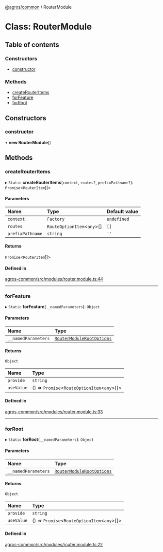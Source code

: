 [@agros/common](../index.md) / RouterModule

# Class: RouterModule

## Table of contents

### Constructors

- [constructor](RouterModule.md#constructor)

### Methods

- [createRouterItems](RouterModule.md#createrouteritems)
- [forFeature](RouterModule.md#forfeature)
- [forRoot](RouterModule.md#forroot)

## Constructors

### <a id="constructor" name="constructor"></a> constructor

• **new RouterModule**()

## Methods

### <a id="createrouteritems" name="createrouteritems"></a> createRouterItems

▸ `Static` **createRouterItems**(`context`, `routes?`, `prefixPathname?`): `Promise`<`RouterItem`[]\>

#### Parameters

| Name | Type | Default value |
| :------ | :------ | :------ |
| `context` | `Factory` | `undefined` |
| `routes` | `RouteOptionItem`<`any`\>[] | `[]` |
| `prefixPathname` | `string` | `''` |

#### Returns

`Promise`<`RouterItem`[]\>

#### Defined in

[agros-common/src/modules/router.module.ts:44](https://github.com/agrosjs/agros/blob/2fa30a3/packages/agros-common/src/modules/router.module.ts#L44)

___

### <a id="forfeature" name="forfeature"></a> forFeature

▸ `Static` **forFeature**(`__namedParameters`): `Object`

#### Parameters

| Name | Type |
| :------ | :------ |
| `__namedParameters` | [`RouterModuleRootOptions`](../interfaces/RouterModuleRootOptions.md) |

#### Returns

`Object`

| Name | Type |
| :------ | :------ |
| `provide` | `string` |
| `useValue` | () => `Promise`<`RouteOptionItem`<`any`\>[]\> |

#### Defined in

[agros-common/src/modules/router.module.ts:33](https://github.com/agrosjs/agros/blob/2fa30a3/packages/agros-common/src/modules/router.module.ts#L33)

___

### <a id="forroot" name="forroot"></a> forRoot

▸ `Static` **forRoot**(`__namedParameters`): `Object`

#### Parameters

| Name | Type |
| :------ | :------ |
| `__namedParameters` | [`RouterModuleRootOptions`](../interfaces/RouterModuleRootOptions.md) |

#### Returns

`Object`

| Name | Type |
| :------ | :------ |
| `provide` | `string` |
| `useValue` | () => `Promise`<`RouteOptionItem`<`any`\>[]\> |

#### Defined in

[agros-common/src/modules/router.module.ts:22](https://github.com/agrosjs/agros/blob/2fa30a3/packages/agros-common/src/modules/router.module.ts#L22)
